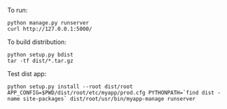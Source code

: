 To run:

	python manage.py runserver
	curl http://127.0.0.1:5000/

To build distribution:

	python setup.py bdist
	tar -tf dist/*.tar.gz

Test dist app:

	python setup.py install --root dist/root
	APP_CONFIG=$PWD/dist/root/etc/myapp/prod.cfg PYTHONPATH=`find dist -name site-packages` dist/root/usr/bin/myapp-manage runserver
